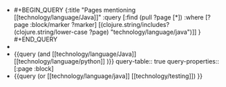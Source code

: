 - #+BEGIN_QUERY
  {:title "Pages mentioning [[technology/language/Java]]"
   :query [:find (pull ?page [*])
           :where
           [?page :block/marker ?marker]
           [(clojure.string/includes? (clojure.string/lower-case ?page) "technology/language/java")]]
  }
  #+END_QUERY
-
- {{query (and [[technology/language/Java]] [[technology/language/python]] )}}
  query-table:: true
  query-properties:: [:page :block]
- {{query (or [[technology/language/java]] [[technology/testing]]) }}
